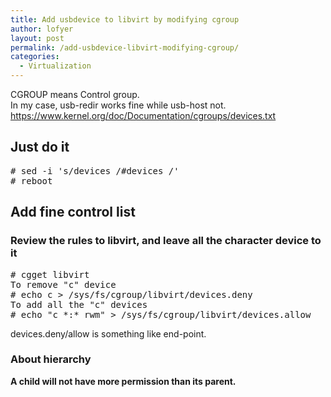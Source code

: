 ```yaml
---
title: Add usbdevice to libvirt by modifying cgroup
author: lofyer
layout: post
permalink: /add-usbdevice-libvirt-modifying-cgroup/
categories:
  - Virtualization
---
```

CGROUP means Control group.  
In my case, usb-redir works fine while usb-host not.  
<a href="https://www.kernel.org/doc/Documentation/cgroups/devices.txt" title="Cgroup HowTO" target="_blank">https://www.kernel.org/doc/Documentation/cgroups/devices.txt</a>

## Just do it

<pre># sed -i 's/devices /#devices /'
# reboot
</pre>

## Add fine control list

### Review the rules to libvirt, and leave all the character device to it

<pre># cgget libvirt
To remove "c" device
# echo c > /sys/fs/cgroup/libvirt/devices.deny
To add all the "c" devices
# echo "c *:* rwm" > /sys/fs/cgroup/libvirt/devices.allow
</pre>

devices.deny/allow is something like end-point.

### About hierarchy

**A child will not have more permission than its parent.**